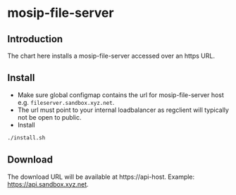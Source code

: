 # mosip-file-server

## Introduction
The chart here installs a mosip-file-server accessed over an https URL.

## Install
* Make sure global configmap contains the url for mosip-file-server host e.g. `fileserver.sandbox.xyz.net`.
* The url must point to your internal loadbalancer as regclient will typically not be open to public.
* Install
```sh
./install.sh
```
## Download
The download URL will be available at https://api-host. Example: https://api.sandbox.xyz.net.